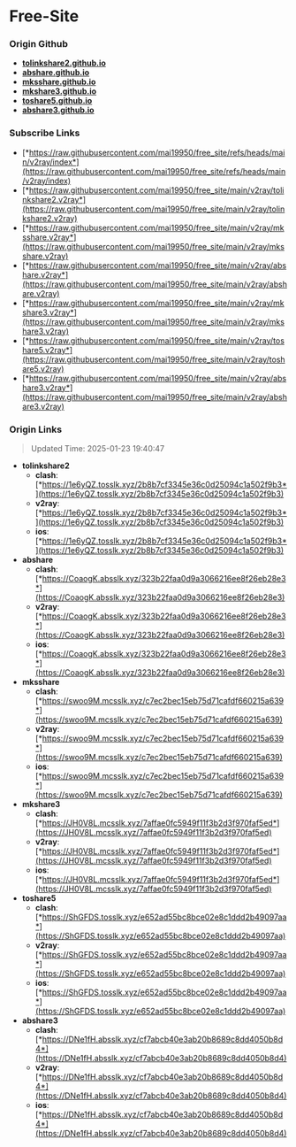 # Free-Site

### Origin Github

- [**tolinkshare2.github.io**](https://github.com/tolinkshare2/tolinkshare2.github.io)
- [**abshare.github.io**](https://github.com/abshare/abshare.github.io)
- [**mksshare.github.io**](https://github.com/mksshare/mksshare.github.io)
- [**mkshare3.github.io**](https://github.com/mkshare3/mkshare3.github.io)
- [**toshare5.github.io**](https://github.com/toshare5/toshare5.github.io)
- [**abshare3.github.io**](https://github.com/abshare3/abshare3.github.io)

### Subscribe Links

- [*https://raw.githubusercontent.com/mai19950/free_site/refs/heads/main/v2ray/index*](https://raw.githubusercontent.com/mai19950/free_site/refs/heads/main/v2ray/index)
- [*https://raw.githubusercontent.com/mai19950/free_site/main/v2ray/tolinkshare2.v2ray*](https://raw.githubusercontent.com/mai19950/free_site/main/v2ray/tolinkshare2.v2ray)
- [*https://raw.githubusercontent.com/mai19950/free_site/main/v2ray/mksshare.v2ray*](https://raw.githubusercontent.com/mai19950/free_site/main/v2ray/mksshare.v2ray)
- [*https://raw.githubusercontent.com/mai19950/free_site/main/v2ray/abshare.v2ray*](https://raw.githubusercontent.com/mai19950/free_site/main/v2ray/abshare.v2ray)
- [*https://raw.githubusercontent.com/mai19950/free_site/main/v2ray/mkshare3.v2ray*](https://raw.githubusercontent.com/mai19950/free_site/main/v2ray/mkshare3.v2ray)
- [*https://raw.githubusercontent.com/mai19950/free_site/main/v2ray/toshare5.v2ray*](https://raw.githubusercontent.com/mai19950/free_site/main/v2ray/toshare5.v2ray)
- [*https://raw.githubusercontent.com/mai19950/free_site/main/v2ray/abshare3.v2ray*](https://raw.githubusercontent.com/mai19950/free_site/main/v2ray/abshare3.v2ray)

### Origin Links

> Updated Time: 2025-01-23 19:40:47

- **tolinkshare2**
  - **clash**: [*https://1e6yQZ.tosslk.xyz/2b8b7cf3345e36c0d25094c1a502f9b3*](https://1e6yQZ.tosslk.xyz/2b8b7cf3345e36c0d25094c1a502f9b3)
  - **v2ray**: [*https://1e6yQZ.tosslk.xyz/2b8b7cf3345e36c0d25094c1a502f9b3*](https://1e6yQZ.tosslk.xyz/2b8b7cf3345e36c0d25094c1a502f9b3)
  - **ios**: [*https://1e6yQZ.tosslk.xyz/2b8b7cf3345e36c0d25094c1a502f9b3*](https://1e6yQZ.tosslk.xyz/2b8b7cf3345e36c0d25094c1a502f9b3)
- **abshare**
  - **clash**: [*https://CoaogK.absslk.xyz/323b22faa0d9a3066216ee8f26eb28e3*](https://CoaogK.absslk.xyz/323b22faa0d9a3066216ee8f26eb28e3)
  - **v2ray**: [*https://CoaogK.absslk.xyz/323b22faa0d9a3066216ee8f26eb28e3*](https://CoaogK.absslk.xyz/323b22faa0d9a3066216ee8f26eb28e3)
  - **ios**: [*https://CoaogK.absslk.xyz/323b22faa0d9a3066216ee8f26eb28e3*](https://CoaogK.absslk.xyz/323b22faa0d9a3066216ee8f26eb28e3)
- **mksshare**
  - **clash**: [*https://swoo9M.mcsslk.xyz/c7ec2bec15eb75d71cafdf660215a639*](https://swoo9M.mcsslk.xyz/c7ec2bec15eb75d71cafdf660215a639)
  - **v2ray**: [*https://swoo9M.mcsslk.xyz/c7ec2bec15eb75d71cafdf660215a639*](https://swoo9M.mcsslk.xyz/c7ec2bec15eb75d71cafdf660215a639)
  - **ios**: [*https://swoo9M.mcsslk.xyz/c7ec2bec15eb75d71cafdf660215a639*](https://swoo9M.mcsslk.xyz/c7ec2bec15eb75d71cafdf660215a639)
- **mkshare3**
  - **clash**: [*https://JH0V8L.mcsslk.xyz/7affae0fc5949f11f3b2d3f970faf5ed*](https://JH0V8L.mcsslk.xyz/7affae0fc5949f11f3b2d3f970faf5ed)
  - **v2ray**: [*https://JH0V8L.mcsslk.xyz/7affae0fc5949f11f3b2d3f970faf5ed*](https://JH0V8L.mcsslk.xyz/7affae0fc5949f11f3b2d3f970faf5ed)
  - **ios**: [*https://JH0V8L.mcsslk.xyz/7affae0fc5949f11f3b2d3f970faf5ed*](https://JH0V8L.mcsslk.xyz/7affae0fc5949f11f3b2d3f970faf5ed)
- **toshare5**
  - **clash**: [*https://ShGFDS.tosslk.xyz/e652ad55bc8bce02e8c1ddd2b49097aa*](https://ShGFDS.tosslk.xyz/e652ad55bc8bce02e8c1ddd2b49097aa)
  - **v2ray**: [*https://ShGFDS.tosslk.xyz/e652ad55bc8bce02e8c1ddd2b49097aa*](https://ShGFDS.tosslk.xyz/e652ad55bc8bce02e8c1ddd2b49097aa)
  - **ios**: [*https://ShGFDS.tosslk.xyz/e652ad55bc8bce02e8c1ddd2b49097aa*](https://ShGFDS.tosslk.xyz/e652ad55bc8bce02e8c1ddd2b49097aa)
- **abshare3**
  - **clash**: [*https://DNe1fH.absslk.xyz/cf7abcb40e3ab20b8689c8dd4050b8d4*](https://DNe1fH.absslk.xyz/cf7abcb40e3ab20b8689c8dd4050b8d4)
  - **v2ray**: [*https://DNe1fH.absslk.xyz/cf7abcb40e3ab20b8689c8dd4050b8d4*](https://DNe1fH.absslk.xyz/cf7abcb40e3ab20b8689c8dd4050b8d4)
  - **ios**: [*https://DNe1fH.absslk.xyz/cf7abcb40e3ab20b8689c8dd4050b8d4*](https://DNe1fH.absslk.xyz/cf7abcb40e3ab20b8689c8dd4050b8d4)
